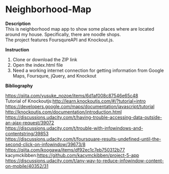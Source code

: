 # Neighborhood-Map

**Description**  
This is neighborhood map app to show some places where are located around my house. Specifically, there are noodle shops.  
The project features FoursqureAPI and Knockout.js.  

**Instruction**  

1. Clone or download the ZIP link
2. Open the index.html file
3. Need a working internet connection for getting information from Google Maps, Foursqure, jQuery, and Knockout  

**Bibliography**  

https://qiita.com/yusuke_nozoe/items/6d1af008c87546e65c48  
Tutorial of Knockoutjs:http://learn.knockoutjs.com/#/?tutorial=intro  
https://developers.google.com/maps/documentation/javascript/tutorial  
http://knockoutjs.com/documentation/introduction.html  
https://discussions.udacity.com/t/having-trouble-accessing-data-outside-an-ajax-request/39072  
https://discussions.udacity.com/t/trouble-with-infowindows-and-contentstring/39853  
https://discussions.udacity.com/t/foursquare-results-undefined-until-the-second-click-on-infowindow/39673/8  
https://qiita.com/koogawa/items/df92ec1c7eb750312b77  
kacymckibben:https://github.com/kacymckibben/project-5-app  
https://discussions.udacity.com/t/any-way-to-reduce-infowindow-content-on-mobile/40352/31  
